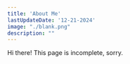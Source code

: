```yaml
---
title: 'About Me'
lastUpdateDate: '12-21-2024'
image: "./blank.png"
description: ""
---
```


Hi there! This page is incomplete, sorry.